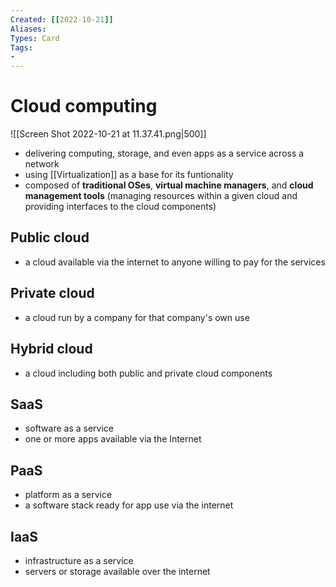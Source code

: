 ```yaml
---
Created: [[2022-10-21]]
Aliases: 
Types: Card
Tags: 
- 
---
```

# Cloud computing
![[Screen Shot 2022-10-21 at 11.37.41.png|500]]
- delivering computing, storage, and even apps as a service across a network
- using [[Virtualization]] as a base for its funtionality
- composed of **traditional OSes**, **virtual machine managers**, and **cloud management tools** (managing resources within a given cloud and providing interfaces to the cloud components)
## Public cloud
- a cloud available via the internet to anyone willing to pay for the services
## Private cloud
- a cloud run by a company for that company's own use
## Hybrid cloud
- a cloud including both public and private cloud components
## SaaS
- software as a service
- one or more apps available via the Internet
## PaaS
- platform as a service
- a software stack ready for app use via the internet
## IaaS
- infrastructure as a service
- servers or storage available over the internet